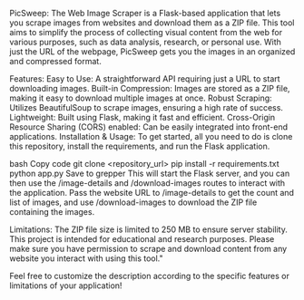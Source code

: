 PicSweep: The Web Image Scraper is a Flask-based application that lets you scrape images from websites and download them as a ZIP file. This tool aims to simplify the process of collecting visual content from the web for various purposes, such as data analysis, research, or personal use. With just the URL of the webpage, PicSweep gets you the images in an organized and compressed format.

Features:
Easy to Use: A straightforward API requiring just a URL to start downloading images.
Built-in Compression: Images are stored as a ZIP file, making it easy to download multiple images at once.
Robust Scraping: Utilizes BeautifulSoup to scrape images, ensuring a high rate of success.
Lightweight: Built using Flask, making it fast and efficient.
Cross-Origin Resource Sharing (CORS) enabled: Can be easily integrated into front-end applications.
Installation & Usage:
To get started, all you need to do is clone this repository, install the requirements, and run the Flask application.

bash
Copy code
git clone <repository_url>
pip install -r requirements.txt
python app.py
Save to grepper
This will start the Flask server, and you can then use the /image-details and /download-images routes to interact with the application. Pass the website URL to /image-details to get the count and list of images, and use /download-images to download the ZIP file containing the images.

Limitations:
The ZIP file size is limited to 250 MB to ensure server stability.
This project is intended for educational and research purposes. Please make sure you have permission to scrape and download content from any website you interact with using this tool."

Feel free to customize the description according to the specific features or limitations of your application!
